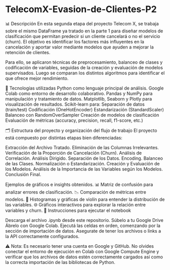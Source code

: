 # TelecomX-Evasion-de-Clientes-P2

📊 Descripción
En esta segunda etapa del proyecto Telecom X, se trabaja sobre el mismo DataFrame ya tratado en la parte 1 para diseñar modelos de clasificación que permitan predecir si un cliente cancelará o no el servicio (churn). El objetivo es identificar los factores más influyentes en la cancelación y aportar valor mediante modelos que ayuden a mejorar la retención de clientes.

Para ello, se aplicaron técnicas de preprocesamiento, balanceo de clases y codificación de variables, seguidas de la creación y evaluación de modelos supervisados. Luego se comparan los distintos algoritmos para identificar el que ofrece mejor rendimiento.

🧰 Tecnologías utilizadas
Python como lenguaje principal de análisis.
Google Colab como entorno de desarrollo colaborativo.
Pandas y NumPy para manipulación y tratamiento de datos.
Matplotlib, Seaborn y Plotly para visualización de resultados.
Scikit-learn para:
Separación de datos (train/test)
Codificación (OneHotEncoder)
Estandarización (StandardScaler)
Balanceo con RandomOverSampler
Creación de modelos de clasificación
Evaluación de métricas (accuracy, precision, recall, f1-score, etc.)

🗂️ Estructura del proyecto y organización del flujo de trabajo
El proyecto está compuesto por distintas etapas bien diferenciadas:

Extracción del Archivo Tratado.
Eliminación de las Columnas Irrelevantes.
Verificación de la Proporción de Cancelación (Churn).
Análisis de Correlación.
Análisis Dirigido.
Separación de los Datos.
Encoding.
Balanceo de las Clases.
Normalización o Estandarización.
Creación y Evaluación de los Modelos.
Análisis de la Importancia de las Variables según los Modelos.
Conclusión Final.

Ejemplos de gráficos e insights obtenidos.
📊 Matriz de confusión para analizar errores de clasificación.
📉 Comparación de métricas entre modelos.
🧮 Histogramas y gráficas de violín para entender la distribución de las variables.
🌐 Gráficos interactivos para explorar la relación entre variables y churn.
🚀 Instrucciones para ejecutar el notebook

Descarga el archivo .ipynb desde este repositorio.
Súbelo a tu Google Drive
Ábrelo con Google Colab.
Ejecutá las celdas en orden, comenzando por la sección de importación de datos.
Asegurate de tener los archivos o links a la API correctamente configurados.

⚠️ Nota: Es necesario tener una cuenta en Google y GitHub. No olvides conectar el entorno de ejecución en Colab con Google Compute Engine y verificar que los archivos de datos estén correctamente cargados así como la correcta importación de las bibliotecas de Python.

